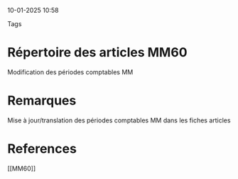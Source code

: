 10-01-2025 10:58

Tags 

# Répertoire des articles MM60

Modification des périodes comptables MM
# Remarques

Mise à jour/translation des périodes comptables MM dans les fiches articles
# References
[[MM60]]